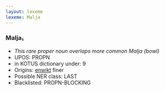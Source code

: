```yaml
---
layout: lexeme
lexeme: Malja
---
```


###  Malja₁

* _This rare proper noun overlaps more common *Malja* (bowl)_
* UPOS:  PROPN
* in KOTUS dictionary under:  9
* Origins: [enwikt](https://en.wiktionary.org/wiki/Malja) finer 
* Possible NER class:  LAST
* Blacklisted:  PROPN-BLOCKING

